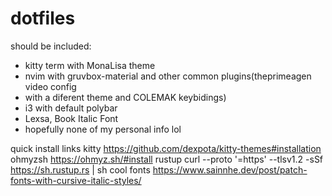 # dotfiles
should be included: 
- kitty term with MonaLisa theme 
- nvim with gruvbox-material and other common plugins(theprimeagen video config 
- with a diferent theme and COLEMAK keybidings) 
- i3 with default polybar 
- Lexsa, Book Italic Font 
- hopefully none of my personal info lol 

quick install links
kitty
https://github.com/dexpota/kitty-themes#installation
ohmyzsh
https://ohmyz.sh/#install
rustup
curl --proto '=https' --tlsv1.2 -sSf https://sh.rustup.rs | sh
cool fonts
https://www.sainnhe.dev/post/patch-fonts-with-cursive-italic-styles/
